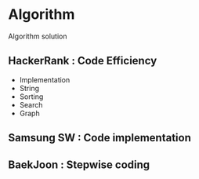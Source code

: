 # Algorithm
Algorithm solution

## HackerRank : Code Efficiency
  - Implementation
  - String
  - Sorting
  - Search
  - Graph
  
## Samsung SW : Code implementation

## BaekJoon : Stepwise coding
